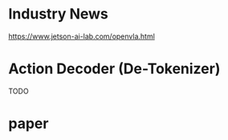 # Industry News
https://www.jetson-ai-lab.com/openvla.html

# Action Decoder (De-Tokenizer)
TODO

# paper
